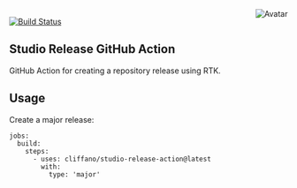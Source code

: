 <img align="right" src="https://raw.github.com/cliffano/studio-release-action/master/avatar.jpg" alt="Avatar"/>

[![Build Status](https://github.com/cliffano/studio-release-action/workflows/CI/badge.svg)](https://github.com/cliffano/studio-release-action/actions?query=workflow%3ACI)
<br/>

Studio Release GitHub Action
----------------------------

GitHub Action for creating a repository release using RTK.

Usage
-----

Create a major release:

    jobs:
      build:
        steps:
          - uses: cliffano/studio-release-action@latest
            with:
              type: 'major'
